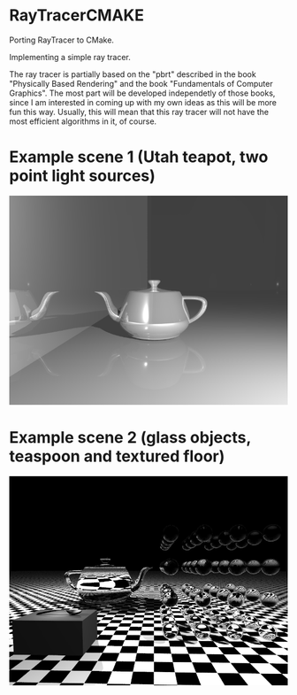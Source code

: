 # RayTracerCMAKE

Porting RayTracer to CMake.

Implementing a simple ray tracer.

The ray tracer is partially based on the "pbrt" described in the book "Physically Based Rendering" and the book "Fundamentals of Computer Graphics". The most part will be developed independetly of those books, since I am interested in coming up with my own ideas as this will be more fun this way. Usually, this will mean that this ray tracer will not have the most efficient algorithms in it, of course.

# Example scene 1 (Utah teapot, two point light sources)
<img src="RayTracer/resources/reflecting_teapot_with_two_lightsources.png" title="Utah teapot example scene" width="600">

# Example scene 2 (glass objects, teaspoon and textured floor)
<img src="RayTracer/resources/glass_objects_scene.png" title="glass objects scene" width="600">
